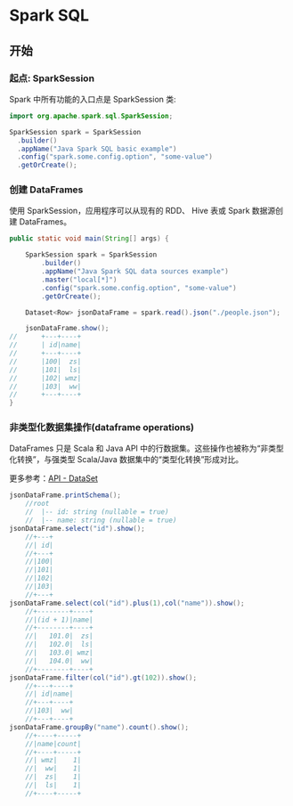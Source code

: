 # Spark SQL

## 开始

### 起点: SparkSession

Spark 中所有功能的入口点是 SparkSession 类:

```java
import org.apache.spark.sql.SparkSession;

SparkSession spark = SparkSession
  .builder()
  .appName("Java Spark SQL basic example")
  .config("spark.some.config.option", "some-value")
  .getOrCreate();
```

### 创建 DataFrames

使用 SparkSession，应用程序可以从现有的 RDD、 Hive 表或 Spark 数据源创建 DataFrames。

```java
public static void main(String[] args) {

    SparkSession spark = SparkSession
        .builder()
        .appName("Java Spark SQL data sources example")
        .master("local[*]")
        .config("spark.some.config.option", "some-value")
        .getOrCreate();

    Dataset<Row> jsonDataFrame = spark.read().json("./people.json");

    jsonDataFrame.show();
//      +---+----+
//      | id|name|
//      +---+----+
//      |100|  zs|
//      |101|  ls|
//      |102| wmz|
//      |103|  ww|
//      +---+----+
}
```

### 非类型化数据集操作(dataframe operations)

DataFrames 只是 Scala 和 Java API 中的行数据集。这些操作也被称为“非类型化转换”，与强类型 Scala/Java 数据集中的“类型化转换”形成对比。

更多参考：[API - DataSet ](https://spark.apache.org/docs/latest/api/java/org/apache/spark/sql/Dataset.htm)

```java
jsonDataFrame.printSchema();
    //root
    //  |-- id: string (nullable = true)
    //  |-- name: string (nullable = true)
jsonDataFrame.select("id").show();
    //+---+
    //| id|
    //+---+
    //|100|
    //|101|
    //|102|
    //|103|
    //+---+
jsonDataFrame.select(col("id").plus(1),col("name")).show();
    //+--------+----+
    //|(id + 1)|name|
    //+--------+----+
    //|   101.0|  zs|
    //|   102.0|  ls|
    //|   103.0| wmz|
    //|   104.0|  ww|
    //+--------+----+
jsonDataFrame.filter(col("id").gt(102)).show();
    //+---+----+
    //| id|name|
    //+---+----+
    //|103|  ww|
    //+---+----+
jsonDataFrame.groupBy("name").count().show();
    //+----+-----+
    //|name|count|
    //+----+-----+
    //| wmz|    1|
    //|  ww|    1|
    //|  zs|    1|
    //|  ls|    1|
    //+----+-----+
```

